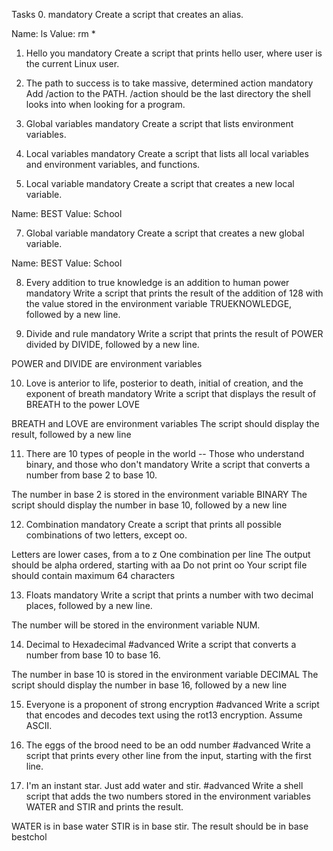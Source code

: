 Tasks
0. <o>
mandatory
Create a script that creates an alias.

Name: ls
Value: rm *

1. Hello you
mandatory
Create a script that prints hello user, where user is the current Linux user.

2. The path to success is to take massive, determined action
mandatory
Add /action to the PATH. /action should be the last directory the shell looks into when looking for a program.

4. Global variables
mandatory
Create a script that lists environment variables.

5. Local variables
mandatory
Create a script that lists all local variables and environment variables, and functions.

6. Local variable
mandatory
Create a script that creates a new local variable.

Name: BEST
Value: School

7. Global variable
mandatory
Create a script that creates a new global variable.

Name: BEST
Value: School

8. Every addition to true knowledge is an addition to human power
mandatory
Write a script that prints the result of the addition of 128 with the value stored in the environment variable TRUEKNOWLEDGE, followed by a new line.

9. Divide and rule
mandatory
Write a script that prints the result of POWER divided by DIVIDE, followed by a new line.

POWER and DIVIDE are environment variables

10. Love is anterior to life, posterior to death, initial of creation, and the exponent of breath
mandatory
Write a script that displays the result of BREATH to the power LOVE

BREATH and LOVE are environment variables
The script should display the result, followed by a new line

11. There are 10 types of people in the world -- Those who understand binary, and those who don't
mandatory
Write a script that converts a number from base 2 to base 10.

The number in base 2 is stored in the environment variable BINARY
The script should display the number in base 10, followed by a new line

12. Combination
mandatory
Create a script that prints all possible combinations of two letters, except oo.

Letters are lower cases, from a to z
One combination per line
The output should be alpha ordered, starting with aa
Do not print oo
Your script file should contain maximum 64 characters

13. Floats
mandatory
Write a script that prints a number with two decimal places, followed by a new line.

The number will be stored in the environment variable NUM.

14. Decimal to Hexadecimal
#advanced
Write a script that converts a number from base 10 to base 16.

The number in base 10 is stored in the environment variable DECIMAL
The script should display the number in base 16, followed by a new line

15. Everyone is a proponent of strong encryption
#advanced
Write a script that encodes and decodes text using the rot13 encryption. Assume ASCII.

16. The eggs of the brood need to be an odd number
#advanced
Write a script that prints every other line from the input, starting with the first line.

17. I'm an instant star. Just add water and stir.
#advanced
Write a shell script that adds the two numbers stored in the environment variables WATER and STIR and prints the result.

WATER is in base water
STIR is in base stir.
The result should be in base bestchol
